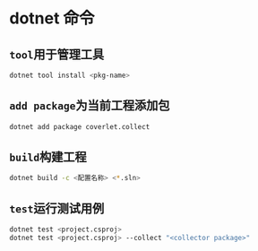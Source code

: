 # dotnet 命令
## `tool`用于管理工具

```bash
dotnet tool install <pkg-name>
```


## `add package`为当前工程添加包

```bash
dotnet add package coverlet.collect
```


## `build`构建工程

```bash
dotnet build -c <配置名称> <*.sln>
```


## `test`运行测试用例

```Bash
dotnet test <project.csproj>
dotnet test <project.csproj> --collect "<collector package>"
```

